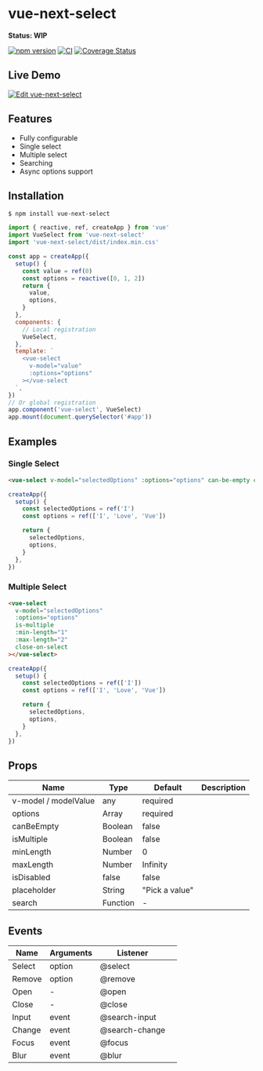 # vue-next-select

**Status: WIP**

[![npm version](https://badge.fury.io/js/vue-next-select.svg)](https://badge.fury.io/js/vue-next-select)
[![CI](https://github.com/iendeavor/vue-next-select/workflows/CI/badge.svg)](https://github.com/iendeavor/vue-next-select/actions)
[![Coverage Status](https://coveralls.io/repos/github/iendeavor/vue-next-select/badge.svg?branch=develop)](https://coveralls.io/github/iendeavor/vue-next-select?branch=develop)

## Live Demo

[![Edit vue-next-select](https://codesandbox.io/static/img/play-codesandbox.svg)](https://codesandbox.io/s/vue-next-select-01mxz?fontsize=14&hidenavigation=1&theme=dark)

## Features

- Fully configurable
- Single select
- Multiple select
- Searching
- Async options support

## Installation

```
$ npm install vue-next-select
```

```js
import { reactive, ref, createApp } from 'vue'
import VueSelect from 'vue-next-select'
import 'vue-next-select/dist/index.min.css'

const app = createApp({
  setup() {
    const value = ref(0)
    const options = reactive([0, 1, 2])
    return {
      value,
      options,
    }
  },
  components: {
    // Local registration
    VueSelect,
  },
  template: `
    <vue-select
      v-model="value"
      :options="options"
    ></vue-select
  `,
})
// Or global registration
app.component('vue-select', VueSelect)
app.mount(document.querySelector('#app'))
```

## Examples

### Single Select

```html
<vue-select v-model="selectedOptions" :options="options" can-be-empty close-on-select></vue-select>
```

```javascript
createApp({
  setup() {
    const selectedOptions = ref('I')
    const options = ref(['I', 'Love', 'Vue'])

    return {
      selectedOptions,
      options,
    }
  },
})
```

### Multiple Select

```html
<vue-select
  v-model="selectedOptions"
  :options="options"
  is-multiple
  :min-length="1"
  :max-length="2"
  close-on-select
></vue-select>
```

```javascript
createApp({
  setup() {
    const selectedOptions = ref(['I'])
    const options = ref(['I', 'Love', 'Vue'])

    return {
      selectedOptions,
      options,
    }
  },
})
```

## Props

| Name                  | Type     | Default        | Description |
| --------------------- | -------- | -------------- | ----------- |
| v\-model / modelValue | any      | required       |             |
| options               | Array    | required       |             |
| canBeEmpty            | Boolean  | false          |             |
| isMultiple            | Boolean  | false          |             |
| minLength             | Number   | 0              |             |
| maxLength             | Number   | Infinity       |             |
| isDisabled            | false    | false          |             |
| placeholder           | String   | "Pick a value" |             |
| search                | Function | \-             |             |

## Events

| Name   | Arguments | Listener        |     |
| ------ | --------- | --------------- | --- |
| Select | option    | @select         |     |
| Remove | option    | @remove         |     |
| Open   | \-        | @open           |     |
| Close  | \-        | @close          |     |
| Input  | event     | @search\-input  |     |
| Change | event     | @search\-change |     |
| Focus  | event     | @focus          |     |
| Blur   | event     | @blur           |     |
